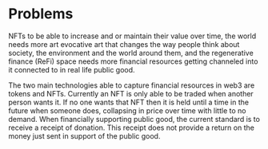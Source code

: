 # Problems

NFTs to be able to increase and or maintain their value over time, the world needs more art evocative art that changes the way people think about society, the environment and the world around them, and the regenerative finance (ReFi) space needs more financial resources getting channeled into it connected to in real life public good.&#x20;

The two main technologies able to capture financial resources in web3 are tokens and NFTs. Currently an NFT is only able to be traded when another person wants it. If no one wants that NFT then it is held until a time in the future when someone does, collapsing in price over time with little to no demand. When financially supporting public good, the current standard is to receive a receipt of donation. This receipt does not provide a return on the money just sent in support of the public good.
